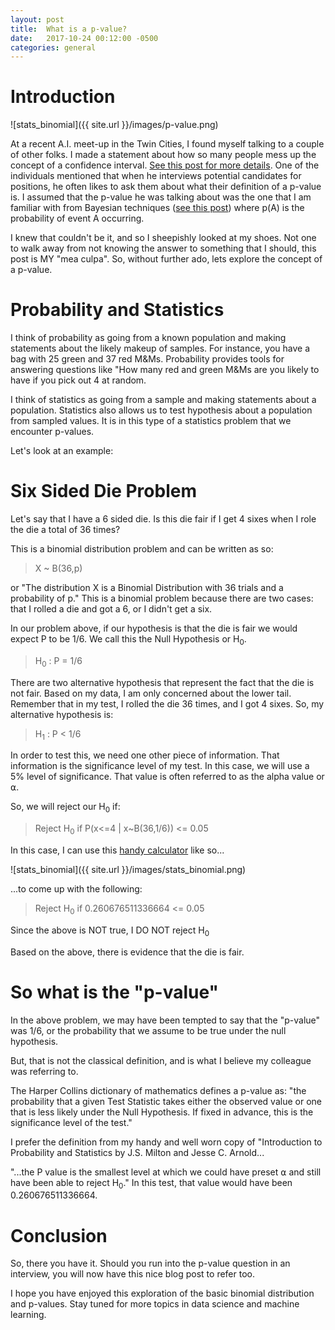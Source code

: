 ```yaml
---
layout: post
title:  What is a p-value?
date:   2017-10-24 00:12:00 -0500
categories: general
---
```


# Introduction

![stats_binomial]({{ site.url }}/images/p-value.png)

At a recent A.I. meet-up in the Twin Cities, I found myself talking to a couple of other folks.  I made a statement about how so many people mess up the concept of a confidence interval.  [See this post for more details](http://datascience.netlify.com/general/2017/09/06/data_science_16.html).  One of the individuals mentioned that when he interviews potential candidates for positions, he often likes to ask them about what their definition of a p-value is.  I assumed that the p-value he was talking about was the one that I am familiar with from Bayesian techniques ([see this post](http://datascience.netlify.com/general/2017/06/27/data_science_6.html)) where p(A) is the probability of event A occurring.  

I knew that couldn't be it, and so I sheepishly looked at my shoes.  Not one to walk away from not knowing the answer to something that I should, this post is MY "mea culpa".  So, without further ado, lets explore the concept of a p-value.   

#  Probability and Statistics

I think of probability as going from a known population and making statements about the likely makeup of samples.  For instance, you have a bag with 25 green and 37 red M&Ms.  Probability provides tools for answering questions like "How many red and green M&Ms are you likely to have if you pick out 4 at random.

I think of statistics as going from a sample and making statements about a population.  Statistics also allows us to test hypothesis about a population from sampled values.  It is in this type of a statistics problem that we encounter p-values.

Let's look at an example:

# Six Sided Die Problem

Let's say that I have a 6 sided die.  Is this die fair if I get 4 sixes when I role the die a total of 36 times?

This is a binomial distribution problem and can be written as so:

> X ~ B(36,p)  

or  "The distribution X is a Binomial Distribution with 36 trials and a probability of p."  This is a binomial problem because there are two cases: that I rolled a die and got a 6, or I didn't get a six.

In our problem above, if our hypothesis is that the die is fair we would expect P to be 1/6.  We call this the Null Hypothesis or H<sub>0</sub>.

> H<sub>0</sub> : P = 1/6

There are two alternative hypothesis that represent the fact that the die is not fair.  Based on my data, I am only concerned about the lower tail.  Remember that in my test, I rolled the die 36 times, and I got 4 sixes.  So, my alternative hypothesis is:

> H<sub>1</sub> : P < 1/6

In order to test this, we need one other piece of information.  That information is the significance level of my test.  In this case, we will use a 5% level of significance.  That value is often referred to as the alpha value or ⍺.       

So, we will reject our H<sub>0</sub> if:

> Reject H<sub>0</sub> if P(x<=4 | x~B(36,1/6)) <= 0.05

In this case, I can use this [handy calculator](http://stattrek.com/online-calculator/binomial.aspx) like so...

![stats_binomial]({{ site.url }}/images/stats_binomial.png)

...to come up with the following:

> Reject H<sub>0</sub> if 0.260676511336664 <= 0.05

Since the above is NOT true, I DO NOT reject H<sub>0</sub>  

Based on the above, there is evidence that the die is fair.

# So what is the "p-value"

In the above problem, we may have been tempted to say that the "p-value" was 1/6, or the probability that we assume to be true under the null hypothesis.

But, that is not the classical definition, and is what I believe my colleague was referring to.

The Harper Collins dictionary of mathematics defines a p-value as: "the probability that a given Test Statistic takes either the observed value or one that is less likely under the Null Hypothesis.  If fixed in advance, this is the significance level of the test."  

I prefer the definition from my handy and well worn copy of "Introduction to Probability and Statistics by J.S. Milton and Jesse C. Arnold...

"...the P value is the smallest level at which we could have preset ⍺ and still have been able to reject H<sub>0</sub>."  In this test, that value would have been 0.260676511336664.

# Conclusion

So, there you have it.  Should you run into the p-value question in an interview, you will now have this nice blog post to refer too.  

I hope you have enjoyed this exploration of the basic binomial distribution and p-values.  Stay tuned for more topics in data science and machine learning.